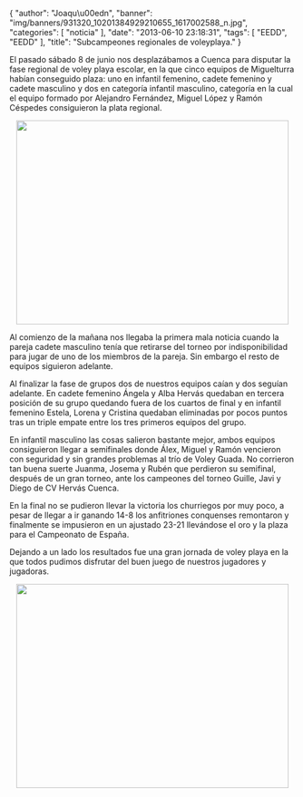 {
  "author": "Joaqu\u00edn", 
  "banner": "img/banners/931320_10201384929210655_1617002588_n.jpg", 
  "categories": [
    "noticia"
  ], 
  "date": "2013-06-10 23:18:31", 
  "tags": [
    "EEDD", 
    "EEDD"
  ], 
  "title": "Subcampeones regionales de voleyplaya."
}

El pasado sábado 8 de junio nos desplazábamos a Cuenca para disputar la fase regional de voley playa escolar, en la que cinco equipos de Miguelturra habían conseguido plaza: uno en infantil femenino, cadete femenino y cadete masculino y dos en categoría infantil masculino, categoría en la cual el equipo formado por Alejandro Fernández, Miguel López y Ramón Céspedes consiguieron la plata regional.

<center>
<img src="http://www.advmiguelturra.org/img/banners/image%20%281%29.jpg" height="360" width="480"/> </center>

Al comienzo de la mañana nos llegaba la primera mala noticia cuando la pareja cadete masculino tenía que retirarse del torneo por indisponibilidad para jugar de uno de los miembros de la pareja. Sin embargo el resto de equipos siguieron adelante.

Al finalizar la fase de grupos dos de nuestros equipos caían y dos seguían adelante. En cadete femenino Ángela y Alba Hervás quedaban en tercera posición de su grupo quedando fuera de los cuartos de final y en infantil femenino Estela, Lorena y Cristina quedaban eliminadas por pocos puntos tras un triple empate entre los tres primeros equipos del grupo.

En infantil masculino las cosas salieron bastante mejor, ambos equipos consiguieron llegar a semifinales donde Álex, Miguel y Ramón vencieron con seguridad y sin grandes problemas al trío de Voley Guada. No corrieron tan buena suerte Juanma, Josema y Rubén que perdieron su semifinal, después de un gran torneo, ante los campeones del torneo Guille, Javi y Diego de CV Hervás Cuenca.

En la final no se pudieron llevar la victoria los churriegos por muy poco, a pesar de llegar a ir ganando 14-8 los anfitriones conquenses remontaron y finalmente se impusieron en un ajustado 23-21 llevándose el oro y la plaza para el Campeonato de España.

Dejando a un lado los resultados fue una gran jornada de voley playa en la que todos pudimos disfrutar del buen juego de nuestros jugadores y jugadoras.

<center>
<img src="http://www.advmiguelturra.org/img/banners/931320_10201384929210655_1617002588_n.jpg" height="360" width="480"/> </center>



